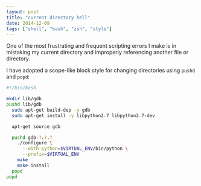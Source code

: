 ```yaml
---
layout: post
title: "current directory hell"
date: 2014-12-09
tags: ["shell", "bash", "zsh", "style"]
---
```


One of the most frustrating and frequent scripting errors I make is in 
mistaking my current directory and improperly referencing another file or 
directory.

I have adopted a scope-like block style for changing directories using
`pushd` and `popd`:

```bash
#!/bin/bash

mkdir lib/gdb
pushd lib/gdb
  sudo apt-get build-dep -y gdb
  sudo apt-get install -y libpython2.7 libpython2.7-dev

  apt-get source gdb

  pushd gdb-?.?.?
    ./configure \
      --with-python=$VIRTUAL_ENV/bin/python \
      --prefix=$VIRTUAL_ENV
    make
    make install
  popd
popd
```


